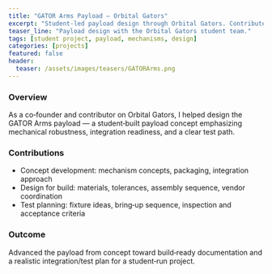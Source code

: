 ```yaml
---
title: "GATOR Arms Payload — Orbital Gators"
excerpt: "Student-led payload design through Orbital Gators. Contributed to payload architecture, mechanism concepts, and build readiness for an on-orbit demonstration."
teaser_line: "Payload design with the Orbital Gators student team."
tags: [student project, payload, mechanisms, design]
categories: [projects]
featured: false
header:
  teaser: /assets/images/teasers/GATORArms.png
---
```


### Overview
As a co‑founder and contributor on Orbital Gators, I helped design the GATOR Arms payload — a student‑built payload concept emphasizing mechanical robustness, integration readiness, and a clear test path.

### Contributions
- Concept development: mechanism concepts, packaging, integration approach
- Design for build: materials, tolerances, assembly sequence, vendor coordination
- Test planning: fixture ideas, bring‑up sequence, inspection and acceptance criteria

### Outcome
Advanced the payload from concept toward build‑ready documentation and a realistic integration/test plan for a student‑run project.
